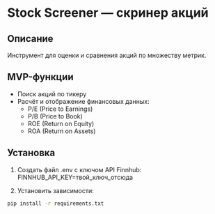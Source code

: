 # Stock Screener — скринер акций

## Описание
Инструмент для оценки и сравнения акций по множеству метрик.

## MVP-функции
- Поиск акций по тикеру
- Расчёт и отображение финансовых данных:
  - P/E (Price to Earnings)
  - P/B (Price to Book)
  - ROE (Return on Equity)
  - ROA (Return on Assets)


## Установка
1. Создать файл .env с ключом API Finnhub:
    FINNHUB_API_KEY=твой_ключ_отсюда

2. Установить зависимости:
```bash
pip install -r requirements.txt

